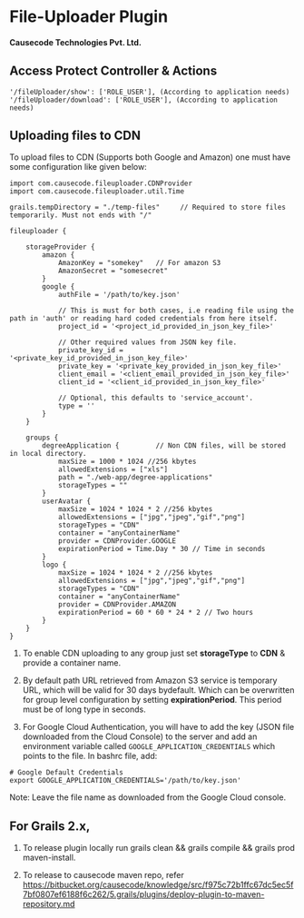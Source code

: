 # File-Uploader Plugin

#### Causecode Technologies Pvt. Ltd.

## Access Protect Controller & Actions

```
'/fileUploader/show': ['ROLE_USER'], (According to application needs)
'/fileUploader/download': ['ROLE_USER'], (According to application needs)
```

## Uploading files to CDN

To upload files to CDN (Supports both Google and Amazon) one must have some configuration like given below:

```
import com.causecode.fileuploader.CDNProvider
import com.causecode.fileuploader.util.Time

grails.tempDirectory = "./temp-files"     // Required to store files temporarily. Must not ends with "/"

fileuploader {

    storageProvider {
        amazon {
            AmazonKey = "somekey"	// For amazon S3
            AmazonSecret = "somesecret"
        }
        google {
            authFile = '/path/to/key.json'
            
            // This is must for both cases, i.e reading file using the path in 'auth' or reading hard coded credentials from here itself.
            project_id = '<project_id_provided_in_json_key_file>'
            
            // Other required values from JSON key file.
            private_key_id = '<private_key_id_provided_in_json_key_file>'
            private_key = '<private_key_provided_in_json_key_file>'
            client_email = '<client_email_provided_in_json_key_file>'
            client_id = '<client_id_provided_in_json_key_file>'
            
            // Optional, this defaults to 'service_account'.
            type = ''
        }
    }

    groups {
        degreeApplication {			// Non CDN files, will be stored in local directory.
            maxSize = 1000 * 1024 //256 kbytes
            allowedExtensions = ["xls"]
            path = "./web-app/degree-applications"
            storageTypes = ""
        }
        userAvatar {
            maxSize = 1024 * 1024 * 2 //256 kbytes
            allowedExtensions = ["jpg","jpeg","gif","png"]
            storageTypes = "CDN"
            container = "anyContainerName"
            provider = CDNProvider.GOOGLE
            expirationPeriod = Time.Day * 30 // Time in seconds
        }
        logo {
            maxSize = 1024 * 1024 * 2 //256 kbytes
            allowedExtensions = ["jpg","jpeg","gif","png"]
            storageTypes = "CDN"
            container = "anyContainerName"
            provider = CDNProvider.AMAZON
            expirationPeriod = 60 * 60 * 24 * 2 // Two hours
        }
    }
}
```

1. To enable CDN uploading to any group just set **storageType** to **CDN** & provide a container name.

2. By default path URL retrieved from Amazon S3 service is temporary URL, which will be valid for 30 days bydefault. Which
can be overwritten for group level configuration by setting **expirationPeriod**. This period must be of long type in seconds.

3. For Google Cloud Authentication, you will have to add the key (JSON file downloaded from the Cloud Console) to the server
and add an environment variable called `GOOGLE_APPLICATION_CREDENTIALS` which points to the file. In bashrc file, add:

```
# Google Default Credentials
export GOOGLE_APPLICATION_CREDENTIALS='/path/to/key.json'
```
Note: Leave the file name as downloaded from the Google Cloud console.

## For Grails 2.x,
  
1. To release plugin locally run grails clean && grails compile && grails prod maven-install.
  
2. To release to causecode maven repo, refer https://bitbucket.org/causecode/knowledge/src/f975c72b1ffc67dc5ec5f7bf0807ef6188f6c262/5.grails/plugins/deploy-plugin-to-maven-repository.md

